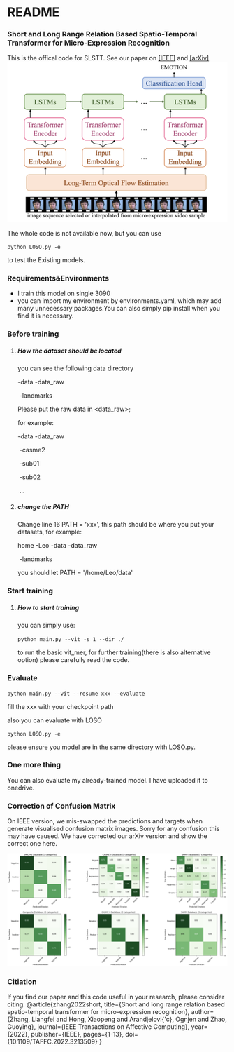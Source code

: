 # README

### Short and Long Range Relation Based Spatio-Temporal Transformer for Micro-Expression Recognition

This is the offical code for SLSTT. See our paper on [[IEEE]](https://ieeexplore.ieee.org/document/9915457) and [[arXiv]](https://arxiv.org/abs/2112.05851)
![framework](images/framework.png)


The whole code is not available now, but you can use

```
python LOSO.py -e
```

to test the Existing models.

### Requirements&Environments

* I train this model on single 3090
* you can import my environment by environments.yaml, which may add many unnecessary packages.You can also simply pip install when you find it is necessary.

### Before training

1. ##### How the dataset should be located

   you can see the following data directory

   -data -data_raw

   ​		  -landmarks

   Please put the raw data in <data_raw>;

   for example:

   -data -data_raw

   ​							-casme2

   ​											-sub01

   ​											-sub02

   ​											...						

2. ##### change the PATH

   Change line 16 PATH = 'xxx', this path should be where you put your datasets, for example:

   home  -Leo  -data -data_raw

   ​		                        -landmarks

   you should let PATH = '/home/Leo/data'

### Start training

1. ##### How to start training

   you can simply use:

   `python main.py --vit -s 1 --dir ./`

   to run the basic vit_mer, for further training(there is also alternative option) please carefully read the code.

### Evaluate

```
python main.py --vit --resume xxx --evaluate
```

fill the xxx with your checkpoint path

also you can evaluate with LOSO

```
python LOSO.py -e
```

please ensure you model are in the same directory with LOSO.py.

### One more thing

You can also evaluate my already-trained model. I have uploaded it to onedrive.


### Correction of Confusion Matrix

On IEEE version, we mis-swapped the predictions and targets when generate visualised confusion matrix images. Sorry for any confusion this may have caused. We have corrected our arXiv version and show the correct one here.

![Confusion Matrix](images/SLSTT_CMs.png)

### Citiation

If you find our paper and this code useful in your research, please consider citing:
@article{zhang2022short,
  title={Short and long range relation based spatio-temporal transformer for micro-expression recognition},
  author={Zhang, Liangfei and Hong, Xiaopeng and Arandjelovi{\'c}, Ognjen and Zhao, Guoying},
  journal={IEEE Transactions on Affective Computing},
  year={2022},
  publisher={IEEE},
  pages={1-13},
  doi={10.1109/TAFFC.2022.3213509}
  }
